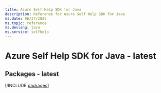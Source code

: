 ```yaml
---
title: Azure Self Help SDK for Java
description: Reference for Azure Self Help SDK for Java
ms.date: 06/27/2025
ms.topic: reference
ms.devlang: java
ms.service: selfhelp
---
```

# Azure Self Help SDK for Java - latest
## Packages - latest
[!INCLUDE [packages](self-help-index.md)]